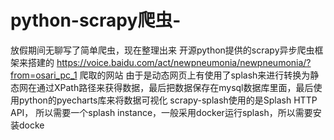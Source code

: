 # python-scrapy爬虫-
放假期间无聊写了简单爬虫，现在整理出来
开源python提供的scrapy异步爬虫框架来搭建的
https://voice.baidu.com/act/newpneumonia/newpneumonia/?from=osari_pc_1 爬取的网站 
由于是动态网页上有使用了splash来进行转换为静态网在通过XPath路径来获得数据，最后把数据保存在mysql数据库里面，最后使用python的pyecharts库来将数据可视化
scrapy-splash使用的是Splash HTTP API， 所以需要一个splash instance，一般采用docker运行splash，所以需要安装docke
